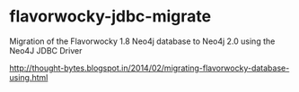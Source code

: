 flavorwocky-jdbc-migrate
========================

Migration of the Flavorwocky 1.8 Neo4j database to Neo4j 2.0 using the Neo4J JDBC Driver

http://thought-bytes.blogspot.in/2014/02/migrating-flavorwocky-database-using.html
